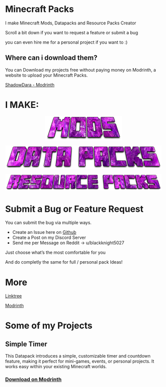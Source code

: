 # Minecraft Packs


I make Minecraft Mods, Datapacks and Resource Packs Creator

Scroll a bit down if you want to request a feature or submit a bug

you can even hire me for a personal project if you want to :)

## Where can i download them?

You can Download my projects free without paying money on Modrinth, a website to upload your Minecraft Packs.

[ShadowDara - Modrinth](https://modrinth.com/user/shadowdara)

# I MAKE:
<div align="center">
  
![1000168123.png](1000168123.png)

![1000168124.png](1000168124.png)

![1000168125.png](1000168125.png)

</div>

# Submit a Bug or Feature Request

You can submit the bug via multiple ways. 

- Create an Issue here on [Github](https://github.com/ShadowDara/d4r-minecraft-packs/issues)
- Create a Post on my Discord Server
- Send me per Message on Reddit → u/blackknight5027

Just choose what’s the most comfortable for you

And do completly the same for full / personal pack Ideas!

# More

[Linktree](https://linktr.ee/shadowdara)

[Modrinth](https://modrinth.com/user/shadowdara)

# Some of my Projects

## Simple Timer

This Datapack introduces a simple, customizable timer and countdown feature, making it perfect for mini-games, events, or personal projects. It works easy within your existing Minecraft worlds.


### [Download on Modrinth](https://modrinth.com/user/shadowdara)
